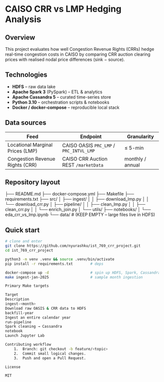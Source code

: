 # CAISO CRR vs LMP Hedging Analysis

## Overview
This project evaluates how well Congestion Revenue Rights (CRRs) hedge real-time congestion costs in CAISO by
comparing CRR auction clearing prices with realised nodal price differences (sink − source).

## Technologies
- **HDFS** – raw data lake  
- **Apache Spark 3** (PySpark) – ETL & analytics  
- **Apache Cassandra 5** – curated time-series store  
- **Python 3.10** – orchestration scripts & notebooks  
- **Docker / docker-compose** – reproducible local stack  

## Data sources
| Feed | Endpoint | Granularity |
|------|----------|-------------|
| Locational Marginal Prices (LMP) | CAISO OASIS `PRC_LMP` / `PRC_INTVL_LMP` | ≤ 5-min |
| Congestion Revenue Rights (CRR)  | CAISO CRR Auction REST `/marketData`     | monthly / annual |

## Repository layout
├── README.md
├── docker-compose.yml
├── Makefile
├── requirements.txt
├── src/
│   ├── ingest/
│   │   ├── download_lmp.py
│   │   └── download_crr.py
│   ├── pipeline/
│   │   ├── clean_lmp.py
│   │   ├── clean_crr.py
│   │   └── enrich_join.py
│   └── utils/
├── notebooks/
│   └── eda_crr_vs_lmp.ipynb
└── data/               # (KEEP EMPTY – large files live in HDFS)

## Quick start
```bash
# clone and enter
git clone https://github.com/nyurashku/ist_769_crr_project.git
cd ist_769_crr_project

python3 -m venv .venv && source .venv/bin/activate
pip install -r requirements.txt        # deps

docker-compose up -d                   # spin up HDFS, Spark, Cassandra, Jupyter
make ingest-jan-2025                   # sample month ingestion

Primary Make targets

Target
Description
ingest-<month>
Download raw OASIS & CRR data to HDFS
backfill-year
Ingest an entire calendar year
run-pipeline
Spark cleaning → Cassandra
notebook
Launch Jupyter Lab

Contributing workflow
	1.	Branch: git checkout -b feature/<topic>
	2.	Commit small logical changes.
	3.	Push and open a Pull Request.

License

MIT


